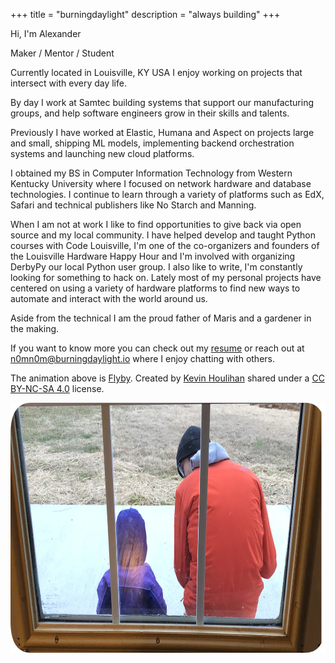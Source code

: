 +++
title = "burningdaylight"
description = "always building"
+++


Hi, I'm Alexander

Maker / Mentor / Student

Currently located in Louisville, KY USA I enjoy working on projects that
intersect with every day life.

By day I work at Samtec building systems that support our manufacturing
groups, and help software engineers grow in their skills and talents.

Previously I have worked at Elastic, Humana and Aspect on projects large
and small, shipping ML models, implementing backend orchestration systems
and launching new cloud platforms.

I obtained my BS in Computer Information Technology from Western Kentucky
University where I focused on network hardware and database technologies.
I continue to learn through a variety of platforms such as EdX, Safari
and technical publishers like No Starch and Manning.

When I am not at work I like to find opportunities to give back via open
source and my local community. I have helped develop and taught Python courses
with Code Louisville, I'm one of the co-organizers and founders of the Louisville
Hardware Happy Hour and I'm involved with organizing DerbyPy our local Python
user group. I also like to write, I'm constantly looking for something to
hack on. Lately most of my personal projects have centered on using a
variety of hardware platforms to find new ways to automate and interact
with the world around us.

Aside from the technical I am the proud father of Maris and a gardener
in the making.

If you want to know more you can check out my [resume](@/docs/resume.md)
or reach out at <n0mn0m@burningdaylight.io> where I enjoy chatting with
others.

The animation above is [Flyby](https://portfolio.hyperlinkyourheart.com/flyby.html?previous=https%3A//portfolio.hyperlinkyourheart.com/category/pixel-art.html%23flyby). Created by [Kevin Houlihan](https://portfolio.hyperlinkyourheart.com/pages/about.html) shared under a [CC BY-NC-SA 4.0](https://creativecommons.org/licenses/by-nc-sa/4.0/) license.

<p>
<img src="/images/us.png" width="800" height="400" alt="profile image" align="middle">
</p>
